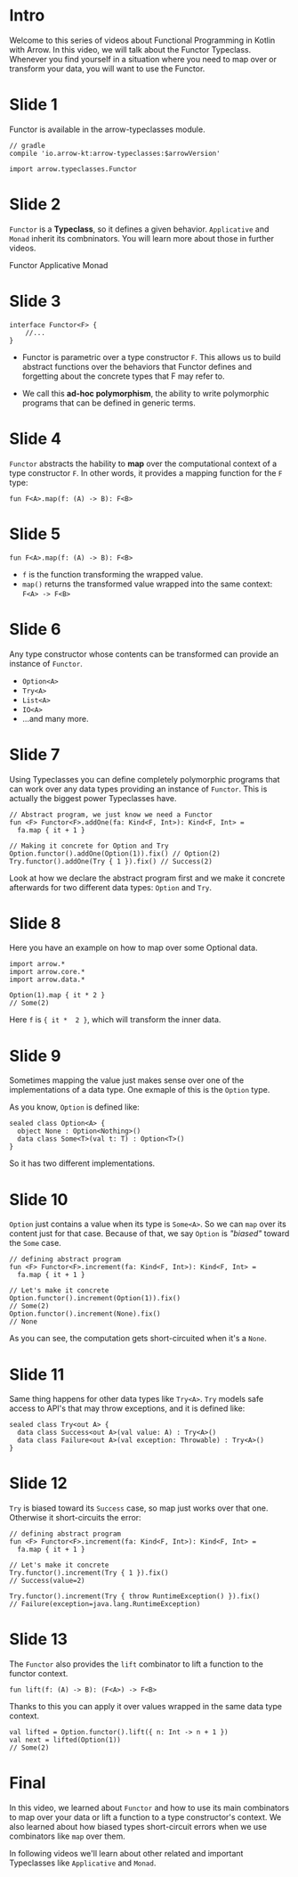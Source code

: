 # Intro

Welcome to this series of videos about Functional Programming in Kotlin with Arrow. In this video, we will talk about the
Functor Typeclass. Whenever you find yourself in a situation where you need to map over or transform your data, you will want
to use the Functor.

# Slide 1
Functor is available in the arrow-typeclasses module.
```
// gradle
compile 'io.arrow-kt:arrow-typeclasses:$arrowVersion'

import arrow.typeclasses.Functor

```

# Slide 2
`Functor` is a **Typeclass**, so it defines a given behavior.
`Applicative` and `Monad` inherit its combninators. You will learn more about those
in further videos.

Functor
Applicative
Monad

# Slide 3
```
interface Functor<F> {
    //...
}
```
* Functor is parametric over a type constructor `F`. This allows us to build abstract functions over the behaviors that Functor defines and forgetting about the concrete types that F may refer to.

* We call this **ad-hoc polymorphism**, the ability to write polymorphic programs that can be defined in generic terms.

# Slide 4
`Functor` abstracts the hability to **map** over the computational context of a type constructor `F`.
In other words, it provides a mapping function for the `F` type:
```
fun F<A>.map(f: (A) -> B): F<B>
```

# Slide 5
```
fun F<A>.map(f: (A) -> B): F<B>
```
* `f` is the function transforming the wrapped value.
* `map()` returns the transformed value wrapped into the same context: `F<A> -> F<B>`

# Slide 6
Any type constructor whose contents can be transformed can provide an instance of `Functor`.
* `Option<A>`
* `Try<A>`
* `List<A>`
* `IO<A>`
* ...and many more.

# Slide 7
Using Typeclasses you can define completely polymorphic programs that can work over any data types
providing an instance of `Functor`. This is actually the biggest power Typeclasses have.
```
// Abstract program, we just know we need a Functor
fun <F> Functor<F>.addOne(fa: Kind<F, Int>): Kind<F, Int> =
  fa.map { it + 1 }

// Making it concrete for Option and Try
Option.functor().addOne(Option(1)).fix() // Option(2)
Try.functor().addOne(Try { 1 }).fix() // Success(2)
```
Look at how we declare the abstract program first and we make it concrete afterwards for two different data types: `Option` and `Try`.

# Slide 8
Here you have an example on how to map over some Optional data.
```
import arrow.*
import arrow.core.*
import arrow.data.*

Option(1).map { it * 2 }
// Some(2)
```
Here `f` is `{ it *  2 }`, which will transform the inner data.

# Slide 9
Sometimes mapping the value just makes sense over one of the implementations of a data type. One exmaple of this is the `Option` type.

As you know, `Option` is defined like:
```
sealed class Option<A> {
  object None : Option<Nothing>()
  data class Some<T>(val t: T) : Option<T>()
}
```
So it has two different implementations.

# Slide 10
`Option` just contains a value when its type is `Some<A>`. So we can `map` over its content just for that case.
Because of that, we say `Option` is *"biased"* toward the `Some` case.

```
// defining abstract program
fun <F> Functor<F>.increment(fa: Kind<F, Int>): Kind<F, Int> =
  fa.map { it + 1 }

// Let's make it concrete
Option.functor().increment(Option(1)).fix()
// Some(2)
Option.functor().increment(None).fix()
// None
```
As you can see, the computation gets short-circuited when it's a `None`.

# Slide 11
Same thing happens for other data types like `Try<A>`. `Try` models safe access to API's that may throw exceptions,
and it is defined like:
```
sealed class Try<out A> {
  data class Success<out A>(val value: A) : Try<A>()
  data class Failure<out A>(val exception: Throwable) : Try<A>()
}
```

# Slide 12
`Try` is biased toward its `Success` case, so map just works over that one. Otherwise it short-circuits the error:
```
// defining abstract program
fun <F> Functor<F>.increment(fa: Kind<F, Int>): Kind<F, Int> =
  fa.map { it + 1 }

// Let's make it concrete
Try.functor().increment(Try { 1 }).fix()
// Success(value=2)

Try.functor().increment(Try { throw RuntimeException() }).fix()
// Failure(exception=java.lang.RuntimeException)
```

# Slide 13
The `Functor` also provides the `lift` combinator to lift a function to the functor context.
```
fun lift(f: (A) -> B): (F<A>) -> F<B>
```
Thanks to this you can apply it over values wrapped in the same data type context.
```
val lifted = Option.functor().lift({ n: Int -> n + 1 })
val next = lifted(Option(1))
// Some(2)
```

# Final

In this video, we learned about `Functor` and how to use its main combinators to map over your data or lift a function to a type constructor's context. We also learned about how biased types short-circuit errors when we use combinators like `map` over them.

In following videos we'll learn about other related and important Typeclasses like `Applicative` and `Monad`.

